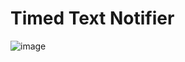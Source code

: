 # Timed Text Notifier
![image](https://github.com/NicholasTerek/NotifyMeNow/assets/139080309/2d0f11c9-e8cf-4a24-aef9-395184b8a34d)
